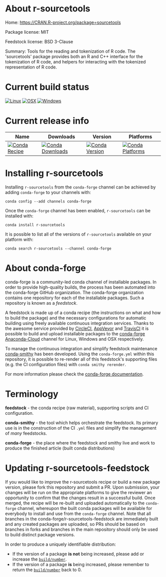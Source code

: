 About r-sourcetools
===================

Home: https://CRAN.R-project.org/package=sourcetools

Package license: MIT

Feedstock license: BSD 3-Clause

Summary: Tools for the reading and tokenization of R code. The 'sourcetools' package provides both an R and C++ interface for the tokenization of R code, and helpers for interacting with the tokenized representation of R code.



Current build status
====================

[![Linux](https://img.shields.io/circleci/project/github/conda-forge/r-sourcetools-feedstock/master.svg?label=Linux)](https://circleci.com/gh/conda-forge/r-sourcetools-feedstock)
[![OSX](https://img.shields.io/travis/conda-forge/r-sourcetools-feedstock/master.svg?label=macOS)](https://travis-ci.org/conda-forge/r-sourcetools-feedstock)
[![Windows](https://img.shields.io/appveyor/ci/conda-forge/r-sourcetools-feedstock/master.svg?label=Windows)](https://ci.appveyor.com/project/conda-forge/r-sourcetools-feedstock/branch/master)

Current release info
====================

| Name | Downloads | Version | Platforms |
| --- | --- | --- | --- |
| [![Conda Recipe](https://img.shields.io/badge/recipe-r--sourcetools-green.svg)](https://anaconda.org/conda-forge/r-sourcetools) | [![Conda Downloads](https://img.shields.io/conda/dn/conda-forge/r-sourcetools.svg)](https://anaconda.org/conda-forge/r-sourcetools) | [![Conda Version](https://img.shields.io/conda/vn/conda-forge/r-sourcetools.svg)](https://anaconda.org/conda-forge/r-sourcetools) | [![Conda Platforms](https://img.shields.io/conda/pn/conda-forge/r-sourcetools.svg)](https://anaconda.org/conda-forge/r-sourcetools) |

Installing r-sourcetools
========================

Installing `r-sourcetools` from the `conda-forge` channel can be achieved by adding `conda-forge` to your channels with:

```
conda config --add channels conda-forge
```

Once the `conda-forge` channel has been enabled, `r-sourcetools` can be installed with:

```
conda install r-sourcetools
```

It is possible to list all of the versions of `r-sourcetools` available on your platform with:

```
conda search r-sourcetools --channel conda-forge
```


About conda-forge
=================

conda-forge is a community-led conda channel of installable packages.
In order to provide high-quality builds, the process has been automated into the
conda-forge GitHub organization. The conda-forge organization contains one repository
for each of the installable packages. Such a repository is known as a *feedstock*.

A feedstock is made up of a conda recipe (the instructions on what and how to build
the package) and the necessary configurations for automatic building using freely
available continuous integration services. Thanks to the awesome service provided by
[CircleCI](https://circleci.com/), [AppVeyor](http://www.appveyor.com/)
and [TravisCI](https://travis-ci.org/) it is possible to build and upload installable
packages to the [conda-forge](https://anaconda.org/conda-forge)
[Anaconda-Cloud](http://docs.anaconda.org/) channel for Linux, Windows and OSX respectively.

To manage the continuous integration and simplify feedstock maintenance
[conda-smithy](http://github.com/conda-forge/conda-smithy) has been developed.
Using the ``conda-forge.yml`` within this repository, it is possible to re-render all of
this feedstock's supporting files (e.g. the CI configuration files) with ``conda smithy rerender``.

For more information please check the [conda-forge documentation](https://conda-forge.org/docs/).

Terminology
===========

**feedstock** - the conda recipe (raw material), supporting scripts and CI configuration.

**conda-smithy** - the tool which helps orchestrate the feedstock.
                   Its primary use is in the construction of the CI ``.yml`` files
                   and simplify the management of *many* feedstocks.

**conda-forge** - the place where the feedstock and smithy live and work to
                  produce the finished article (built conda distributions)


Updating r-sourcetools-feedstock
================================

If you would like to improve the r-sourcetools recipe or build a new
package version, please fork this repository and submit a PR. Upon submission,
your changes will be run on the appropriate platforms to give the reviewer an
opportunity to confirm that the changes result in a successful build. Once
merged, the recipe will be re-built and uploaded automatically to the
`conda-forge` channel, whereupon the built conda packages will be available for
everybody to install and use from the `conda-forge` channel.
Note that all branches in the conda-forge/r-sourcetools-feedstock are
immediately built and any created packages are uploaded, so PRs should be based
on branches in forks and branches in the main repository should only be used to
build distinct package versions.

In order to produce a uniquely identifiable distribution:
 * If the version of a package **is not** being increased, please add or increase
   the [``build/number``](http://conda.pydata.org/docs/building/meta-yaml.html#build-number-and-string).
 * If the version of a package **is** being increased, please remember to return
   the [``build/number``](http://conda.pydata.org/docs/building/meta-yaml.html#build-number-and-string)
   back to 0.